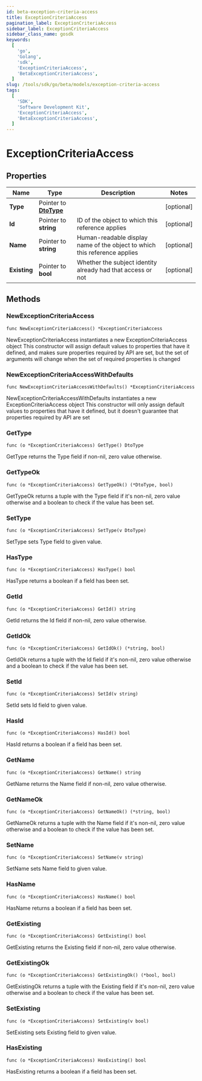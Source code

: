 ```yaml
---
id: beta-exception-criteria-access
title: ExceptionCriteriaAccess
pagination_label: ExceptionCriteriaAccess
sidebar_label: ExceptionCriteriaAccess
sidebar_class_name: gosdk
keywords:
  [
    'go',
    'Golang',
    'sdk',
    'ExceptionCriteriaAccess',
    'BetaExceptionCriteriaAccess',
  ]
slug: /tools/sdk/go/beta/models/exception-criteria-access
tags:
  [
    'SDK',
    'Software Development Kit',
    'ExceptionCriteriaAccess',
    'BetaExceptionCriteriaAccess',
  ]
---
```


# ExceptionCriteriaAccess

## Properties

| Name | Type | Description | Notes |
| --- | --- | --- | --- |
| **Type** | Pointer to [**DtoType**](dto-type) |  | [optional] |
| **Id** | Pointer to **string** | ID of the object to which this reference applies | [optional] |
| **Name** | Pointer to **string** | Human-readable display name of the object to which this reference applies | [optional] |
| **Existing** | Pointer to **bool** | Whether the subject identity already had that access or not | [optional] |

## Methods

### NewExceptionCriteriaAccess

`func NewExceptionCriteriaAccess() *ExceptionCriteriaAccess`

NewExceptionCriteriaAccess instantiates a new ExceptionCriteriaAccess object This constructor will assign default values to properties that have it defined, and makes sure properties required by API are set, but the set of arguments will change when the set of required properties is changed

### NewExceptionCriteriaAccessWithDefaults

`func NewExceptionCriteriaAccessWithDefaults() *ExceptionCriteriaAccess`

NewExceptionCriteriaAccessWithDefaults instantiates a new ExceptionCriteriaAccess object This constructor will only assign default values to properties that have it defined, but it doesn't guarantee that properties required by API are set

### GetType

`func (o *ExceptionCriteriaAccess) GetType() DtoType`

GetType returns the Type field if non-nil, zero value otherwise.

### GetTypeOk

`func (o *ExceptionCriteriaAccess) GetTypeOk() (*DtoType, bool)`

GetTypeOk returns a tuple with the Type field if it's non-nil, zero value otherwise and a boolean to check if the value has been set.

### SetType

`func (o *ExceptionCriteriaAccess) SetType(v DtoType)`

SetType sets Type field to given value.

### HasType

`func (o *ExceptionCriteriaAccess) HasType() bool`

HasType returns a boolean if a field has been set.

### GetId

`func (o *ExceptionCriteriaAccess) GetId() string`

GetId returns the Id field if non-nil, zero value otherwise.

### GetIdOk

`func (o *ExceptionCriteriaAccess) GetIdOk() (*string, bool)`

GetIdOk returns a tuple with the Id field if it's non-nil, zero value otherwise and a boolean to check if the value has been set.

### SetId

`func (o *ExceptionCriteriaAccess) SetId(v string)`

SetId sets Id field to given value.

### HasId

`func (o *ExceptionCriteriaAccess) HasId() bool`

HasId returns a boolean if a field has been set.

### GetName

`func (o *ExceptionCriteriaAccess) GetName() string`

GetName returns the Name field if non-nil, zero value otherwise.

### GetNameOk

`func (o *ExceptionCriteriaAccess) GetNameOk() (*string, bool)`

GetNameOk returns a tuple with the Name field if it's non-nil, zero value otherwise and a boolean to check if the value has been set.

### SetName

`func (o *ExceptionCriteriaAccess) SetName(v string)`

SetName sets Name field to given value.

### HasName

`func (o *ExceptionCriteriaAccess) HasName() bool`

HasName returns a boolean if a field has been set.

### GetExisting

`func (o *ExceptionCriteriaAccess) GetExisting() bool`

GetExisting returns the Existing field if non-nil, zero value otherwise.

### GetExistingOk

`func (o *ExceptionCriteriaAccess) GetExistingOk() (*bool, bool)`

GetExistingOk returns a tuple with the Existing field if it's non-nil, zero value otherwise and a boolean to check if the value has been set.

### SetExisting

`func (o *ExceptionCriteriaAccess) SetExisting(v bool)`

SetExisting sets Existing field to given value.

### HasExisting

`func (o *ExceptionCriteriaAccess) HasExisting() bool`

HasExisting returns a boolean if a field has been set.
